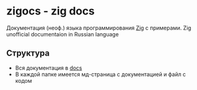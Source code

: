 # zigocs - zig docs

Документация (неоф.) языка программирования [Zig](https://ziglang.org/) с примерами.
Zig unofficial documentaion in Russian language

## Структура

- Вся документация в [docs](./docs)
- В каждой папке имеется мд-страница с документацией и файл с кодом
